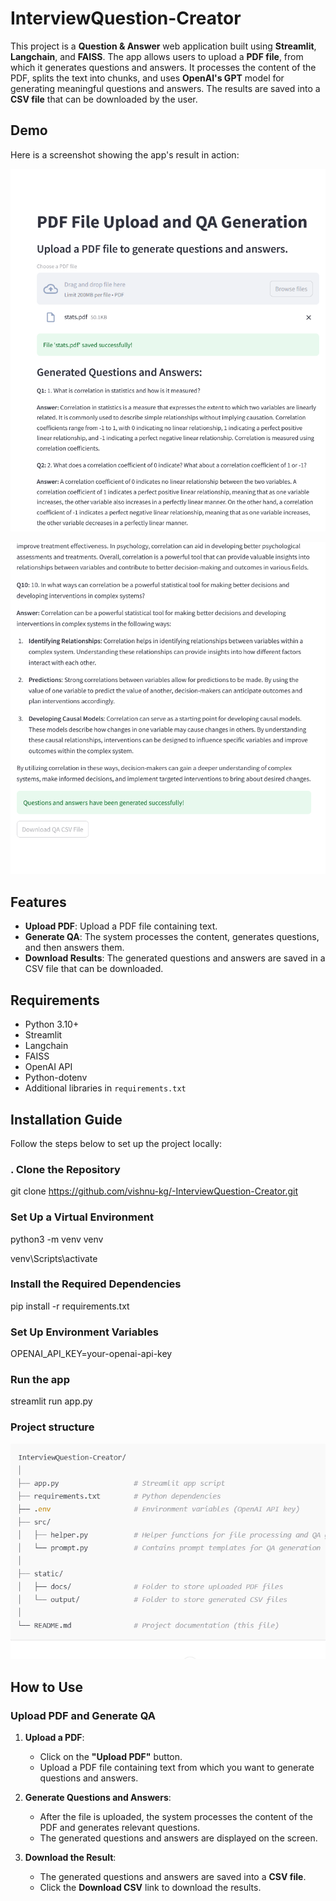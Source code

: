 # InterviewQuestion-Creator

This project is a **Question & Answer** web application built using **Streamlit**, **Langchain**, and **FAISS**. The app allows users to upload a **PDF file**, from which it generates questions and answers. It processes the content of the PDF, splits the text into chunks, and uses **OpenAI's GPT** model for generating meaningful questions and answers. The results are saved into a **CSV file** that can be downloaded by the user.

## Demo

Here is a screenshot showing the app's result in action:

![alt text](image-3.png)

![alt text](image-4.png)


## Features

- **Upload PDF**: Upload a PDF file containing text.
- **Generate QA**: The system processes the content, generates questions, and then answers them.
- **Download Results**: The generated questions and answers are saved in a CSV file that can be downloaded.

## Requirements

- Python 3.10+
- Streamlit
- Langchain
- FAISS
- OpenAI API
- Python-dotenv
- Additional libraries in `requirements.txt`

## Installation Guide

Follow the steps below to set up the project locally:

### . Clone the Repository


git clone https://github.com/vishnu-kg/-InterviewQuestion-Creator.git

###   Set Up a Virtual Environment

python3 -m venv venv

venv\Scripts\activate


###  Install the Required Dependencies

pip install -r requirements.txt

### Set Up Environment Variables

OPENAI_API_KEY=your-openai-api-key

### Run the app
streamlit run app.py

### Project structure

![alt text](image-2.png)


## How to Use

### Upload PDF and Generate QA

1. **Upload a PDF**:
   - Click on the **"Upload PDF"** button.
   - Upload a PDF file containing text from which you want to generate questions and answers.

2. **Generate Questions and Answers**:
   - After the file is uploaded, the system processes the content of the PDF and generates relevant questions.
   - The generated questions and answers are displayed on the screen.

3. **Download the Result**:
   - The generated questions and answers are saved into a **CSV file**.
   - Click the **Download CSV** link to download the results.

